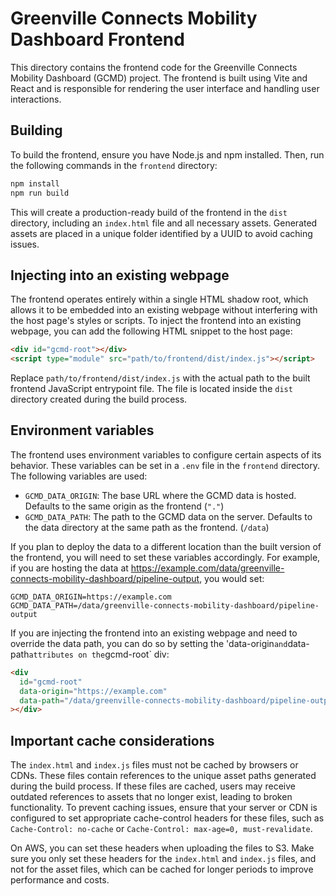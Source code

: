 # Greenville Connects Mobility Dashboard Frontend

This directory contains the frontend code for the Greenville Connects Mobility Dashboard (GCMD) project. The frontend is built using Vite and React and is responsible for rendering the user interface and handling user interactions.

## Building

To build the frontend, ensure you have Node.js and npm installed. Then, run the following commands in the `frontend` directory:

```bash
npm install
npm run build
```

This will create a production-ready build of the frontend in the `dist` directory, including an `index.html` file and all necessary assets. Generated assets are placed in a unique folder identified by a UUID to avoid caching issues.

## Injecting into an existing webpage

The frontend operates entirely within a single HTML shadow root, which allows it to be embedded into an existing webpage without interfering with the host page's styles or scripts. To inject the frontend into an existing webpage, you can add the following HTML snippet to the host page:

```html
<div id="gcmd-root"></div>
<script type="module" src="path/to/frontend/dist/index.js"></script>
```

Replace `path/to/frontend/dist/index.js` with the actual path to the built frontend JavaScript entrypoint file. The file is located inside the `dist` directory created during the build process.

## Environment variables

The frontend uses environment variables to configure certain aspects of its behavior. These variables can be set in a `.env` file in the `frontend` directory. The following variables are used:

- `GCMD_DATA_ORIGIN`: The base URL where the GCMD data is hosted. Defaults to the same origin as the frontend (`"."`)
- `GCMD_DATA_PATH`: The path to the GCMD data on the server. Defaults to the data directory at the same path as the frontend. (`/data`)

If you plan to deploy the data to a different location than the built version of the frontend, you will need to set these variables accordingly. For example, if you are hosting the data at https://example.com/data/greenville-connects-mobility-dashboard/pipeline-output, you would set:

```
GCMD_DATA_ORIGIN=https://example.com
GCMD_DATA_PATH=/data/greenville-connects-mobility-dashboard/pipeline-output
```

If you are injecting the frontend into an existing webpage and need to override the data path, you can do so by setting the 'data-origin`and`data-path`attributes on the`gcmd-root` div:

```html
<div
  id="gcmd-root"
  data-origin="https://example.com"
  data-path="/data/greenville-connects-mobility-dashboard/pipeline-output"
></div>
```

## Important cache considerations

The `index.html` and `index.js` files must not be cached by browsers or CDNs. These files contain references to the unique asset paths generated during the build process. If these files are cached, users may receive outdated references to assets that no longer exist, leading to broken functionality. To prevent caching issues, ensure that your server or CDN is configured to set appropriate cache-control headers for these files, such as `Cache-Control: no-cache` or `Cache-Control: max-age=0, must-revalidate`.

On AWS, you can set these headers when uploading the files to S3. Make sure you only set these headers for the `index.html` and `index.js` files, and not for the asset files, which can be cached for longer periods to improve performance and costs.
